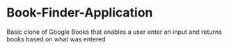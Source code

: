# Book-Finder-Application
Basic clone of Google Books that enables a user enter an input and returns books based on what was entered
